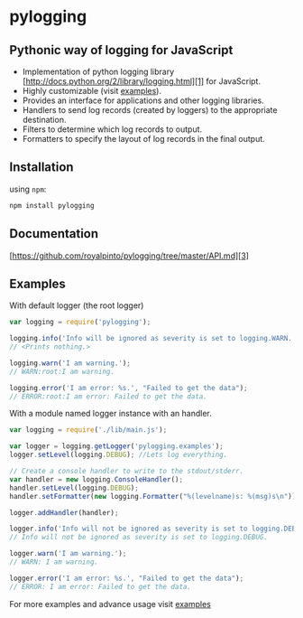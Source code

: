 pylogging
===


Pythonic way of logging for JavaScript
------
- Implementation of python logging library [http://docs.python.org/2/library/logging.html][1] for JavaScript.
- Highly customizable (visit [examples][2]).
- Provides an interface for applications and other logging libraries.
- Handlers to send log records (created by loggers) to the appropriate destination.
- Filters to determine which log records to output.
- Formatters to specify the layout of log records in the final output.


Installation
-------

using `npm`:

``` bash
npm install pylogging
```

Documentation
------
[https://github.com/royalpinto/pylogging/tree/master/API.md][3]

Examples
------

With default logger (the root logger)

```js
var logging = require('pylogging');

logging.info('Info will be ignored as severity is set to logging.WARN.');
// <Prints nothing.>

logging.warn('I am warning.');
// WARN:root:I am warning.

logging.error('I am error: %s.', "Failed to get the data");
// ERROR:root:I am error: Failed to get the data.
```

With a module named logger instance with an handler.
```js
var logging = require('./lib/main.js');

var logger = logging.getLogger('pylogging.examples');
logger.setLevel(logging.DEBUG); //Lets log everything.

// Create a console handler to write to the stdout/stderr.
var handler = new logging.ConsoleHandler();
handler.setLevel(logging.DEBUG);
handler.setFormatter(new logging.Formatter("%(levelname)s: %(msg)s\n"));

logger.addHandler(handler);

logger.info('Info will not be ignored as severity is set to logging.DEBUG.');
// Info will not be ignored as severity is set to logging.DEBUG.

logger.warn('I am warning.');
// WARN: I am warning.

logger.error('I am error: %s.', "Failed to get the data");
// ERROR: I am error: Failed to get the data.
```
For more examples and advance usage visit [examples][2]

[1]: http://docs.python.org/2/library/logging.html
[2]: https://github.com/royalpinto/pylogging/tree/master/examples
[3]: https://github.com/royalpinto/pylogging/tree/master/API.md
